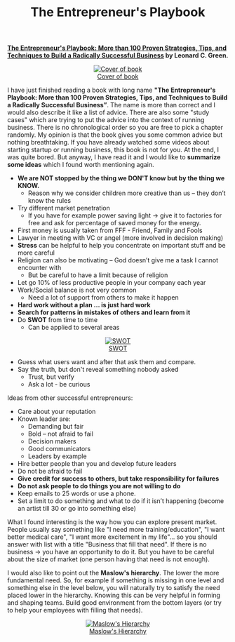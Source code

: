 ﻿---
layout: post
title: The Entrepreneur's Playbook
comments: true
---

**<a href="https://www.amazon.com/Entrepreneurs-Playbook-Strategies-Techniques-Successful/dp/0814438172">The Entrepreneur's Playbook: More than 100 Proven Strategies, Tips, and Techniques to Build a Radically Successful Business</a>
by Leonard C. Green.**

<figure align="middle">
  <a href="https://images-na.ssl-images-amazon.com/images/I/81k1Pex2rpL.jpg" data-lightbox="Cover of book" data-title="Cover of book" data-lightbox="roadtrip">
    <img src="https://images-na.ssl-images-amazon.com/images/I/81k1Pex2rpL.jpg" alt="Cover of book" title="Cover of book"/>
    <figcaption>Cover of book</figcaption>
  </a>
</figure>

 I have just finished reading a book with long name **"The Entrepreneur's Playbook: More than 100 Proven Strategies, Tips, and Techniques to Build a Radically Successful Business”**. The name is more than correct and I would also describe it like a list of advice. There are also some "study cases" which are trying to put the advice into the context of running business. There is no chronological order so you are free to pick a chapter randomly. My opinion is that the book gives you some common advice but nothing breathtaking. If you have already watched some videos about starting startup or running business, this book is not for you. At the end, I was quite bored. But anyway, I have read it and I would like to **summarize some ideas** which I found worth mentioning again.

 * **We are NOT stopped by the thing we DON'T know but by the thing we KNOW.**
   * Reason why we consider children more creative than us – they don’t know the rules
 * Try different market penetration
   * If you have for example power saving light -> give it to factories for free and ask for percentage of saved money for the energy.
 * First money is usually taken from FFF - Friend, Family and Fools
 * Lawyer in meeting with VC or angel (more involved in decision making)
 * **Stress** can be helpful to help you concentrate on important stuff and be more careful
 * Religion can also be motivating – God doesn’t give me a task I cannot encounter with
   * But be careful to have a limit because of religion
 * Let go 10% of less productive people in your company each year
 * Work/Social balance is not very common
   * Need a lot of support from others to make it happen
 * **Hard work without a plan ... is just hard work**
 * **Search for patterns in mistakes of others and learn from it**
 * Do **SWOT** from time to time
   * Can be applied to several areas

<figure align="middle">
  <a href="https://wordstream-files-prod.s3.amazonaws.com/s3fs-public/styles/simple_image/public/images/swot-analysis-header1.png?zxEdkup9fLrd0sw51dXrl5N4GUDC0ovG&itok=DBCeVBGl" data-lightbox="SWOT" data-title="SWOT" data-lightbox="roadtrip">
    <img src="https://wordstream-files-prod.s3.amazonaws.com/s3fs-public/styles/simple_image/public/images/swot-analysis-header1.png?zxEdkup9fLrd0sw51dXrl5N4GUDC0ovG&itok=DBCeVBGl" alt="SWOT" title="SWOT"/>
    <figcaption>SWOT</figcaption>
  </a>
</figure>

 * Guess what users want and after that ask them and compare.
 * Say the truth, but don't reveal something nobody asked
   * Trust, but verify
   * Ask a lot - be curious

Ideas from other successful entrepreneurs:

 * Care about your reputation
 * Known leader are:
   * Demanding but fair
   * Bold – not afraid to fail
   * Decision makers
   * Good communicators
   * Leaders by example
 * Hire better people than you and develop future leaders
 * Do not be afraid to fail
 * **Give credit for success to others, but take responsibility for failures**
 * **Do not ask people to do things you are not willing to do**
 * Keep emails to 25 words or use a phone.
 * Set a limit to do something and what to do if it isn’t happening (become an artist till 30 or go into something else)

What I found interesting is the way how you can explore present market. People usually say something like "I need more training/education", "I want better medical care", "I want more excitement in my life"... so you should answer with list with a title "Business that fill that need". If there is no business -> you have an opportunity to do it. But you have to be careful about the size of market (one person having that need is not enough). 

I would also like to point out the **Maslow's hierarchy**. The lower the more fundamental need. So, for example if something is missing in one level and something else in the level below, you will naturally try to satisfy the need placed lower in the hierarchy. Knowing this can be very helpful in forming and shaping teams. Build good environment from the bottom layers (or try to help your employees with filling that needs).


<figure align="middle">
  <a href="https://www.researchgate.net/profile/Krzysztof_Piech/publication/308530946/figure/fig15/AS:409828104130561@1474722042201/Diagram-of-Maslows-hierarchy-of-needs.png" data-lightbox="Maslow's Hierarchy" data-title="Maslow's Hierarchy" data-lightbox="roadtrip">
    <img src="https://www.researchgate.net/profile/Krzysztof_Piech/publication/308530946/figure/fig15/AS:409828104130561@1474722042201/Diagram-of-Maslows-hierarchy-of-needs.png" alt="Maslow's Hierarchy" title="Maslow's Hierarchy"/>
    <figcaption>Maslow's Hierarchy</figcaption>
  </a>
</figure>


